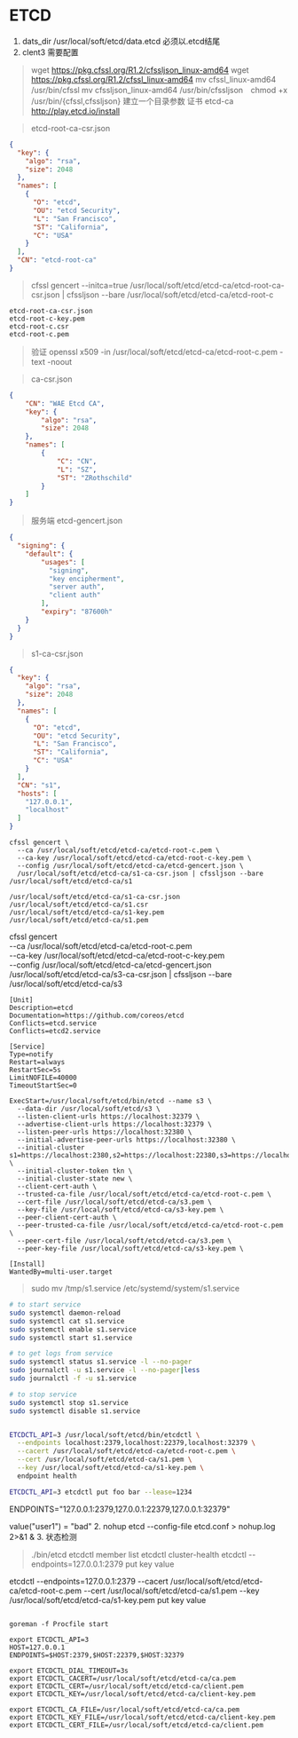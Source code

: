 # ETCD
1. dats_dir /usr/local/soft/etcd/data.etcd 必须以.etcd结尾
2. clent3 需要配置 
>  wget https://pkg.cfssl.org/R1.2/cfssljson_linux-amd64  wget https://pkg.cfssl.org/R1.2/cfssl_linux-amd64
>  mv cfssl_linux-amd64 /usr/bin/cfssl mv cfssljson_linux-amd64 /usr/bin/cfssljson　chmod +x /usr/bin/{cfssl,cfssljson}
>  建立一个目录参数 证书  etcd-ca     http://play.etcd.io/install

>  etcd-root-ca-csr.json
```json
{
  "key": {
    "algo": "rsa",
    "size": 2048
  },
  "names": [
    {
      "O": "etcd",
      "OU": "etcd Security",
      "L": "San Francisco",
      "ST": "California",
      "C": "USA"
    }
  ],
  "CN": "etcd-root-ca"
}
```
> cfssl gencert --initca=true /usr/local/soft/etcd/etcd-ca/etcd-root-ca-csr.json | cfssljson --bare /usr/local/soft/etcd/etcd-ca/etcd-root-c
```shell script
etcd-root-ca-csr.json  
etcd-root-c-key.pem    
etcd-root-c.csr        
etcd-root-c.pem  
```
> 验证 openssl x509 -in /usr/local/soft/etcd/etcd-ca/etcd-root-c.pem -text -noout

>  ca-csr.json
```json
{
    "CN": "WAE Etcd CA",
    "key": {
        "algo": "rsa",
        "size": 2048
    },
    "names": [
        {
            "C": "CN",
            "L": "SZ",
            "ST": "ZRothschild"
        }
    ]
}
```

>  服务端  etcd-gencert.json

```json
{
  "signing": {
    "default": {
        "usages": [
          "signing",
          "key encipherment",
          "server auth",
          "client auth"
        ],
        "expiry": "87600h"
    }
  }
}
```
>  s1-ca-csr.json

```json
{
  "key": {
    "algo": "rsa",
    "size": 2048
  },
  "names": [
    {
      "O": "etcd",
      "OU": "etcd Security",
      "L": "San Francisco",
      "ST": "California",
      "C": "USA"
    }
  ],
  "CN": "s1",
  "hosts": [
    "127.0.0.1",
    "localhost"
  ]
}
```

```shell script
cfssl gencert \
  --ca /usr/local/soft/etcd/etcd-ca/etcd-root-c.pem \
  --ca-key /usr/local/soft/etcd/etcd-ca/etcd-root-c-key.pem \
  --config /usr/local/soft/etcd/etcd-ca/etcd-gencert.json \
  /usr/local/soft/etcd/etcd-ca/s1-ca-csr.json | cfssljson --bare /usr/local/soft/etcd/etcd-ca/s1
  
/usr/local/soft/etcd/etcd-ca/s1-ca-csr.json
/usr/local/soft/etcd/etcd-ca/s1.csr
/usr/local/soft/etcd/etcd-ca/s1-key.pem
/usr/local/soft/etcd/etcd-ca/s1.pem
```

cfssl gencert \
  --ca /usr/local/soft/etcd/etcd-ca/etcd-root-c.pem \
  --ca-key /usr/local/soft/etcd/etcd-ca/etcd-root-c-key.pem \
  --config /usr/local/soft/etcd/etcd-ca/etcd-gencert.json \
  /usr/local/soft/etcd/etcd-ca/s3-ca-csr.json | cfssljson --bare /usr/local/soft/etcd/etcd-ca/s3

```shell
[Unit]
Description=etcd
Documentation=https://github.com/coreos/etcd
Conflicts=etcd.service
Conflicts=etcd2.service

[Service]
Type=notify
Restart=always
RestartSec=5s
LimitNOFILE=40000
TimeoutStartSec=0

ExecStart=/usr/local/soft/etcd/bin/etcd --name s3 \
  --data-dir /usr/local/soft/etcd/s3 \
  --listen-client-urls https://localhost:32379 \
  --advertise-client-urls https://localhost:32379 \
  --listen-peer-urls https://localhost:32380 \
  --initial-advertise-peer-urls https://localhost:32380 \
  --initial-cluster s1=https://localhost:2380,s2=https://localhost:22380,s3=https://localhost:32380 \
  --initial-cluster-token tkn \
  --initial-cluster-state new \
  --client-cert-auth \
  --trusted-ca-file /usr/local/soft/etcd/etcd-ca/etcd-root-c.pem \
  --cert-file /usr/local/soft/etcd/etcd-ca/s3.pem \
  --key-file /usr/local/soft/etcd/etcd-ca/s3-key.pem \
  --peer-client-cert-auth \
  --peer-trusted-ca-file /usr/local/soft/etcd/etcd-ca/etcd-root-c.pem \
  --peer-cert-file /usr/local/soft/etcd/etcd-ca/s3.pem \
  --peer-key-file /usr/local/soft/etcd/etcd-ca/s3-key.pem \

[Install]
WantedBy=multi-user.target
```

> sudo mv /tmp/s1.service /etc/systemd/system/s1.service
```bash
# to start service
sudo systemctl daemon-reload
sudo systemctl cat s1.service
sudo systemctl enable s1.service
sudo systemctl start s1.service

# to get logs from service
sudo systemctl status s1.service -l --no-pager
sudo journalctl -u s1.service -l --no-pager|less
sudo journalctl -f -u s1.service

# to stop service
sudo systemctl stop s1.service
sudo systemctl disable s1.service


ETCDCTL_API=3 /usr/local/soft/etcd/bin/etcdctl \
  --endpoints localhost:2379,localhost:22379,localhost:32379 \
  --cacert /usr/local/soft/etcd/etcd-ca/etcd-root-c.pem \
  --cert /usr/local/soft/etcd/etcd-ca/s1.pem \
  --key /usr/local/soft/etcd/etcd-ca/s1-key.pem \
  endpoint health

ETCDCTL_API=3 etcdctl put foo bar --lease=1234
```


ENDPOINTS="127.0.0.1:2379,127.0.0.1:22379,127.0.0.1:32379"

value("user1") = "bad"
2. nohup etcd --config-file etcd.conf > nohup.log 2>&1 &
3. 状态检测 
> ./bin/etcd
> etcdctl member list 
> etcdctl cluster-health
> etcdctl --endpoints=127.0.0.1:2379 put key value

etcdctl --endpoints=127.0.0.1:2379  --cacert /usr/local/soft/etcd/etcd-ca/etcd-root-c.pem --cert /usr/local/soft/etcd/etcd-ca/s1.pem --key /usr/local/soft/etcd/etcd-ca/s1-key.pem put key value

```shell script

goreman -f Procfile start

export ETCDCTL_API=3
HOST=127.0.0.1
ENDPOINTS=$HOST:2379,$HOST:22379,$HOST:32379

export ETCDCTL_DIAL_TIMEOUT=3s
export ETCDCTL_CACERT=/usr/local/soft/etcd/etcd-ca/ca.pem
export ETCDCTL_CERT=/usr/local/soft/etcd/etcd-ca/client.pem
export ETCDCTL_KEY=/usr/local/soft/etcd/etcd-ca/client-key.pem

export ETCDCTL_CA_FILE=/usr/local/soft/etcd/etcd-ca/ca.pem
export ETCDCTL_KEY_FILE=/usr/local/soft/etcd/etcd-ca/client-key.pem
export ETCDCTL_CERT_FILE=/usr/local/soft/etcd/etcd-ca/client.pem
```